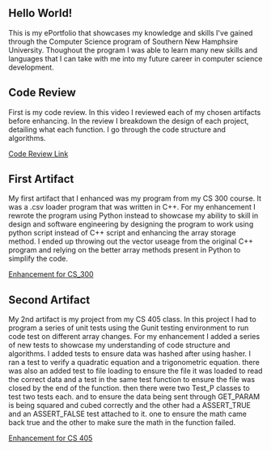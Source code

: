 ## Hello World!

This is my ePortfolio that showcases my knowledge and skills I've gained through the Computer Science program of Southern New Hamphsire University. Thoughout the program I was able to learn many new skills and languages that I can take with me into my future career in computer science development. 


## Code Review

First is my code review. In this video I reviewed each of my chosen artifacts before enhancing. In the review I breakdown the design of each project, detailing what each function. I go through the code structure and algorithms.

[Code Review Link](https://youtu.be/lZIgf2Pzvbk)

## First Artifact

My first artifact that I enhanced was my program from my CS 300 course. It was a .csv loader program that was written in C++. For my enhancement I rewrote the program using Python instead to showcase my ability to skill in design and software engineering by designing the program to work using python script instead of C++ script and enhancing the array storage method. I ended up throwing out the vector useage from the original C++ program and relying on the better array methods present in Python to simplify the code. 

[Enhancement for CS_300](https://github.com/SA-176/SA-176.github.io/tree/300Enhancement)

## Second Artifact

My 2nd artifact is my project from my CS 405 class. In this project I had to program a series of unit tests using the Gunit testing environment to run code test on different array changes. For my enhancement I added a series of new tests to showcase my understanding of code structure and algorithms. I added tests to ensure data was hashed after using hasher. I ran a test to verify a quadratic equation and a trigonometric equation. there was also an added test to file loading to ensure the file it was loaded to read the correct data and a test in the same test function to ensure the file was closed by the end of the function. then there were two Test_P classes to test two tests each. and to ensure the data being sent through GET_PARAM is being squared and cubed correctly and the other had a ASSERT_TRUE and an ASSERT_FALSE test attached to it. one to ensure the math came back true and the other to make sure the math in the function failed.

[Enhancement for CS 405](https://github.com/SA-176/SA-176.github.io/tree/405Enhancement)

